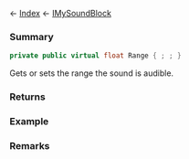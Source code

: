 ← [Index](Api-Index) ← [IMySoundBlock](SpaceEngineers.Game.ModAPI.Ingame.IMySoundBlock)

### Summary

```csharp
private public virtual float Range { ; ; }
```

Gets or sets the range the sound is audible.

### Returns

### Example

### Remarks

